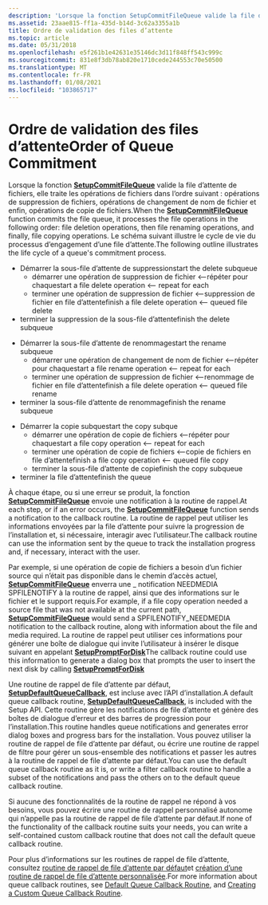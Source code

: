 ```yaml
---
description: 'Lorsque la fonction SetupCommitFileQueue valide la file d’attente de fichiers, elle traite les opérations de fichiers dans l’ordre suivant : opérations de suppression de fichiers, opérations de changement de nom de fichier et enfin, opérations de copie de fichiers.'
ms.assetid: 23aae815-ff1a-435d-b14d-3c62a3355a1b
title: Ordre de validation des files d’attente
ms.topic: article
ms.date: 05/31/2018
ms.openlocfilehash: e5f261b1e42631e35146dc3d11f848ff543c999c
ms.sourcegitcommit: 831e8f3db78ab820e1710cede244553c70e50500
ms.translationtype: MT
ms.contentlocale: fr-FR
ms.lasthandoff: 01/08/2021
ms.locfileid: "103865717"
---
```

# <a name="order-of-queue-commitment"></a><span data-ttu-id="fffca-103">Ordre de validation des files d’attente</span><span class="sxs-lookup"><span data-stu-id="fffca-103">Order of Queue Commitment</span></span>

<span data-ttu-id="fffca-104">Lorsque la fonction [**SetupCommitFileQueue**](/windows/desktop/api/Setupapi/nf-setupapi-setupcommitfilequeuea) valide la file d’attente de fichiers, elle traite les opérations de fichiers dans l’ordre suivant : opérations de suppression de fichiers, opérations de changement de nom de fichier et enfin, opérations de copie de fichiers.</span><span class="sxs-lookup"><span data-stu-id="fffca-104">When the [**SetupCommitFileQueue**](/windows/desktop/api/Setupapi/nf-setupapi-setupcommitfilequeuea) function commits the file queue, it processes the file operations in the following order: file deletion operations, then file renaming operations, and finally, file copying operations.</span></span> <span data-ttu-id="fffca-105">Le schéma suivant illustre le cycle de vie du processus d’engagement d’une file d’attente.</span><span class="sxs-lookup"><span data-stu-id="fffca-105">The following outline illustrates the life cycle of a queue's commitment process.</span></span>

 

-   <span data-ttu-id="fffca-106">Démarrer la sous-file d’attente de suppression</span><span class="sxs-lookup"><span data-stu-id="fffca-106">start the delete subqueue</span></span>
    -   <span data-ttu-id="fffca-107">démarrer une opération de suppression de fichier <--répéter pour chaque</span><span class="sxs-lookup"><span data-stu-id="fffca-107">start a file delete operation <-- repeat for each</span></span>
    -   <span data-ttu-id="fffca-108">terminer une opération de suppression de fichier <--suppression de fichier en file d’attente</span><span class="sxs-lookup"><span data-stu-id="fffca-108">finish a file delete operation <-- queued file delete</span></span>
-   <span data-ttu-id="fffca-109">terminer la suppression de la sous-file d’attente</span><span class="sxs-lookup"><span data-stu-id="fffca-109">finish the delete subqueue</span></span>

<!-- -->

-   <span data-ttu-id="fffca-110">Démarrer la sous-file d’attente de renommage</span><span class="sxs-lookup"><span data-stu-id="fffca-110">start the rename subqueue</span></span>
    -   <span data-ttu-id="fffca-111">démarrer une opération de changement de nom de fichier <--répéter pour chaque</span><span class="sxs-lookup"><span data-stu-id="fffca-111">start a file rename operation <-- repeat for each</span></span>
    -   <span data-ttu-id="fffca-112">terminer une opération de suppression de fichier <--renommage de fichier en file d’attente</span><span class="sxs-lookup"><span data-stu-id="fffca-112">finish a file delete operation <-- queued file rename</span></span>
-   <span data-ttu-id="fffca-113">terminer la sous-file d’attente de renommage</span><span class="sxs-lookup"><span data-stu-id="fffca-113">finish the rename subqueue</span></span>

<!-- -->

-   <span data-ttu-id="fffca-114">Démarrer la copie subque</span><span class="sxs-lookup"><span data-stu-id="fffca-114">start the copy subque</span></span>
    -   <span data-ttu-id="fffca-115">démarrer une opération de copie de fichiers <--répéter pour chaque</span><span class="sxs-lookup"><span data-stu-id="fffca-115">start a file copy operation <-- repeat for each</span></span>
    -   <span data-ttu-id="fffca-116">terminer une opération de copie de fichiers <--copie de fichiers en file d’attente</span><span class="sxs-lookup"><span data-stu-id="fffca-116">finish a file copy operation <-- queued file copy</span></span>
    -   <span data-ttu-id="fffca-117">terminer la sous-file d’attente de copie</span><span class="sxs-lookup"><span data-stu-id="fffca-117">finish the copy subqueue</span></span>
-   <span data-ttu-id="fffca-118">terminer la file d’attente</span><span class="sxs-lookup"><span data-stu-id="fffca-118">finish the queue</span></span>

 

<span data-ttu-id="fffca-119">À chaque étape, ou si une erreur se produit, la fonction [**SetupCommitFileQueue**](/windows/desktop/api/Setupapi/nf-setupapi-setupcommitfilequeuea) envoie une notification à la routine de rappel.</span><span class="sxs-lookup"><span data-stu-id="fffca-119">At each step, or if an error occurs, the [**SetupCommitFileQueue**](/windows/desktop/api/Setupapi/nf-setupapi-setupcommitfilequeuea) function sends a notification to the callback routine.</span></span> <span data-ttu-id="fffca-120">La routine de rappel peut utiliser les informations envoyées par la file d’attente pour suivre la progression de l’installation et, si nécessaire, interagir avec l’utilisateur.</span><span class="sxs-lookup"><span data-stu-id="fffca-120">The callback routine can use the information sent by the queue to track the installation progress and, if necessary, interact with the user.</span></span>

<span data-ttu-id="fffca-121">Par exemple, si une opération de copie de fichiers a besoin d’un fichier source qui n’était pas disponible dans le chemin d’accès actuel, [**SetupCommitFileQueue**](/windows/desktop/api/Setupapi/nf-setupapi-setupcommitfilequeuea) enverra une \_ notification NEEDMEDIA SPFILENOTIFY à la routine de rappel, ainsi que des informations sur le fichier et le support requis.</span><span class="sxs-lookup"><span data-stu-id="fffca-121">For example, if a file copy operation needed a source file that was not available at the current path, [**SetupCommitFileQueue**](/windows/desktop/api/Setupapi/nf-setupapi-setupcommitfilequeuea) would send a SPFILENOTIFY\_NEEDMEDIA notification to the callback routine, along with information about the file and media required.</span></span> <span data-ttu-id="fffca-122">La routine de rappel peut utiliser ces informations pour générer une boîte de dialogue qui invite l’utilisateur à insérer le disque suivant en appelant [ **SetupPromptForDisk**](/windows/desktop/api/Setupapi/nf-setupapi-setuppromptfordiska)</span><span class="sxs-lookup"><span data-stu-id="fffca-122">The callback routine could use this information to generate a dialog box that prompts the user to insert the next disk by calling [**SetupPromptForDisk**](/windows/desktop/api/Setupapi/nf-setupapi-setuppromptfordiska)</span></span>

<span data-ttu-id="fffca-123">Une routine de rappel de file d’attente par défaut, [**SetupDefaultQueueCallback**](/windows/desktop/api/Setupapi/nf-setupapi-setupdefaultqueuecallbacka), est incluse avec l’API d’installation.</span><span class="sxs-lookup"><span data-stu-id="fffca-123">A default queue callback routine, [**SetupDefaultQueueCallback**](/windows/desktop/api/Setupapi/nf-setupapi-setupdefaultqueuecallbacka), is included with the Setup API.</span></span> <span data-ttu-id="fffca-124">Cette routine gère les notifications de file d’attente et génère des boîtes de dialogue d’erreur et des barres de progression pour l’installation.</span><span class="sxs-lookup"><span data-stu-id="fffca-124">This routine handles queue notifications and generates error dialog boxes and progress bars for the installation.</span></span> <span data-ttu-id="fffca-125">Vous pouvez utiliser la routine de rappel de file d’attente par défaut, ou écrire une routine de rappel de filtre pour gérer un sous-ensemble des notifications et passer les autres à la routine de rappel de file d’attente par défaut.</span><span class="sxs-lookup"><span data-stu-id="fffca-125">You can use the default queue callback routine as it is, or write a filter callback routine to handle a subset of the notifications and pass the others on to the default queue callback routine.</span></span>

<span data-ttu-id="fffca-126">Si aucune des fonctionnalités de la routine de rappel ne répond à vos besoins, vous pouvez écrire une routine de rappel personnalisé autonome qui n’appelle pas la routine de rappel de file d’attente par défaut.</span><span class="sxs-lookup"><span data-stu-id="fffca-126">If none of the functionality of the callback routine suits your needs, you can write a self-contained custom callback routine that does not call the default queue callback routine.</span></span>

<span data-ttu-id="fffca-127">Pour plus d’informations sur les routines de rappel de file d’attente, consultez [routine de rappel de file d’attente par défaut](default-queue-callback-routine.md)et [création d’une routine de rappel de file d’attente personnalisée](creating-a-custom-queue-callback-routine.md).</span><span class="sxs-lookup"><span data-stu-id="fffca-127">For more information about queue callback routines, see [Default Queue Callback Routine](default-queue-callback-routine.md), and [Creating a Custom Queue Callback Routine](creating-a-custom-queue-callback-routine.md).</span></span>

 

 



